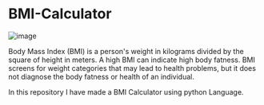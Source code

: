 # BMI-Calculator
![image](https://github.com/99-chetna/BMI-Calculator/assets/112334463/e6ab9bce-5cfa-424b-8b6f-4592bceaa24e)

Body Mass Index (BMI) is a person's weight in kilograms divided by the square of height in meters. A high BMI can indicate high body fatness. BMI screens for weight categories that may lead to health problems, but it does not diagnose the body fatness or health of an individual.

In this repository I have made a BMI Calculator using python Language.
